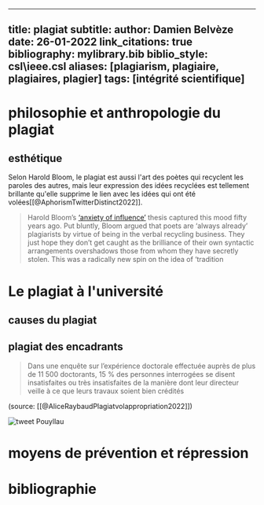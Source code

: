 ----
title: plagiat
subtitle:
author: Damien Belvèze
date: 26-01-2022
link_citations: true
bibliography: mylibrary.bib
biblio_style: csl\ieee.csl
aliases: [plagiarism, plagiaire, plagiaires, plagier]
tags: [intégrité scientifique]
---

# philosophie et anthropologie du plagiat

## esthétique

Selon Harold Bloom, le plagiat est aussi l'art des poètes qui recyclent les paroles des autres, mais leur expression des idées recyclées est tellement brillante qu'elle supprime le lien avec les idées qui ont été volées[[@AphorismTwitterDistinct2022]].

> Harold Bloom’s [‘anxiety of influence’](https://en.wikipedia.org/wiki/The_Anxiety_of_Influence) thesis captured this mood fifty years ago. Put bluntly, Bloom argued that poets are ‘always already’ plagiarists by virtue of being in the verbal recycling business. They just hope they don’t get caught as the brilliance of their own syntactic arrangements overshadows those from whom they have secretly stolen. This was a radically new spin on the idea of ‘tradition



# Le plagiat à l'université

## causes du plagiat

## plagiat des encadrants

>Dans une enquête sur l’expérience doctorale effectuée auprès de plus de 11 500 doctorants, 15 % des personnes interrogées se disent insatisfaites ou très insatisfaites de la manière dont leur directeur veille à ce que leurs travaux soient bien crédités 

(source: [[@AliceRaybaudPlagiatvolappropriation2022]])

![tweet Pouyllau](tweet_pouyllau.png)

# moyens de prévention et répression






# bibliographie

